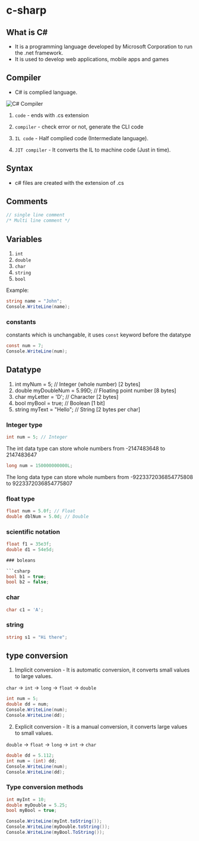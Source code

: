 # c-sharp

## What is C#
- It is a programming language developed by Microsoft Corporation to run the .net framework.
- It is used to develop web applications, mobile apps and games

## Compiler

- C# is complied language.

![C# Compiler](assets/c#%20compiler.png)

1. `code` - ends with .cs extension

2. `compiler` - check error or not, generate the CLI code

3. `IL code` - Half complied code (Intermediate language).

4. `JIT compiler` - It converts the IL to machine code (Just in time).

## Syntax 

- c# files are created with the extension of .cs 

## Comments

```csharp
// single line comment 
/* Multi line comment */
```

## Variables

1. `int`
2. `double`
3. `char`
4. `string`
5. `bool`

Example:

```csharp
string name = "John";
Console.WriteLine(name);
```

### constants 

constants which is unchangable, it uses `const` keyword before the datatype

```csharp
const num = 7;
Console.WriteLine(num);
```

## Datatype

1. int myNum = 5;               // Integer (whole number) [2 bytes]
2. double myDoubleNum = 5.99D;  // Floating point number  [8 bytes]
3. char myLetter = 'D';         // Character              [2 bytes]
4. bool myBool = true;          // Boolean                [1 bit]
5. string myText = "Hello";     // String                 [2 bytes per char]


### Integer type

```csharp
int num = 5; // Integer
```
The int data type can store whole numbers from -2147483648 to 2147483647

```csharp
long num = 150000000000L;
```
The long data type can store whole numbers from -9223372036854775808 to 9223372036854775807

### float type
```csharp
float num = 5.0f; // Float
double dblNum = 5.0d; // Double
```
### scientific notation
```csharp
float f1 = 35e3f;
double d1 = 54e5d;

### boleans

```csharp
bool b1 = true;
bool b2 = false;
```

### char
```csharp
char c1 = 'A';
```

### string
```csharp
string s1 = "Hi there";
```

## type conversion

1. Implicit conversion - It is automatic conversion, it converts small values to large values.

`char` -> `int` -> `long` -> `float` -> `double`

```csharp
int num = 5;
double dd = num;
Console.WriteLine(num);
Console.WriteLine(dd);
```

2. Explicit conversion - It is a manual conversion, it converts large values to small values.

`double` -> `float` -> `long` -> `int` -> `char`

```csharp
double dd = 5.112;
int num = (int) dd;
Console.WriteLine(num);
Console.WriteLine(dd);
```

### Type conversion methods

```csharp
int myInt = 10;
double myDouble = 5.25;
bool myBool = true;

Console.WriteLine(myInt.toString());
Console.WriteLine(myDouble.toString());
Console.WriteLine(myBool.ToString()); 
```